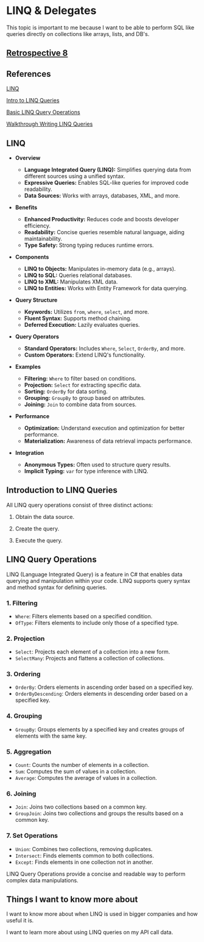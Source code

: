 # LINQ & Delegates

This topic is important to me because I want to be able to perform SQL like queries directly on collections like arrays, lists, and DB's.

## [Retrospective 8](https://connerkt.github.io/Reading-Notes/401/Class09/Retro09)

## References

[LINQ](https://docs.microsoft.com/en-us/dotnet/csharp/programming-guide/concepts/linq/)

[Intro to LINQ Queries](https://docs.microsoft.com/en-us/dotnet/csharp/programming-guide/concepts/linq/introduction-to-linq-queries)

[Basic LINQ Query Operations](https://docs.microsoft.com/en-us/dotnet/csharp/programming-guide/concepts/linq/basic-linq-query-operations)

[Walkthrough Writing LINQ Queries](https://docs.microsoft.com/en-us/dotnet/csharp/programming-guide/concepts/linq/walkthrough-writing-queries-linq)

## LINQ

- **Overview**
  - **Language Integrated Query (LINQ):** Simplifies querying data from different sources using a unified syntax.
  - **Expressive Queries:** Enables SQL-like queries for improved code readability.
  - **Data Sources:** Works with arrays, databases, XML, and more.

- **Benefits**
  - **Enhanced Productivity:** Reduces code and boosts developer efficiency.
  - **Readability:** Concise queries resemble natural language, aiding maintainability.
  - **Type Safety:** Strong typing reduces runtime errors.

- **Components**
  - **LINQ to Objects:** Manipulates in-memory data (e.g., arrays).
  - **LINQ to SQL:** Queries relational databases.
  - **LINQ to XML:** Manipulates XML data.
  - **LINQ to Entities:** Works with Entity Framework for data querying.

- **Query Structure**
  - **Keywords:** Utilizes `from`, `where`, `select`, and more.
  - **Fluent Syntax:** Supports method chaining.
  - **Deferred Execution:** Lazily evaluates queries.

- **Query Operators**
  - **Standard Operators:** Includes `Where`, `Select`, `OrderBy`, and more.
  - **Custom Operators:** Extend LINQ's functionality.

- **Examples**
  - **Filtering:** `Where` to filter based on conditions.
  - **Projection:** `Select` for extracting specific data.
  - **Sorting:** `OrderBy` for data sorting.
  - **Grouping:** `GroupBy` to group based on attributes.
  - **Joining:** `Join` to combine data from sources.

- **Performance**
  - **Optimization:** Understand execution and optimization for better performance.
  - **Materialization:** Awareness of data retrieval impacts performance.

- **Integration**
  - **Anonymous Types:** Often used to structure query results.
  - **Implicit Typing:** `var` for type inference with LINQ.

## Introduction to LINQ Queries

All LINQ query operations consist of three distinct actions:

1. Obtain the data source.

2. Create the query.

3. Execute the query.

## LINQ Query Operations

LINQ (Language Integrated Query) is a feature in C# that enables data querying and manipulation within your code. LINQ supports query syntax and method syntax for defining queries.

### 1. Filtering

- `Where`: Filters elements based on a specified condition.
- `OfType`: Filters elements to include only those of a specified type.

### 2. Projection

- `Select`: Projects each element of a collection into a new form.
- `SelectMany`: Projects and flattens a collection of collections.

### 3. Ordering

- `OrderBy`: Orders elements in ascending order based on a specified key.
- `OrderByDescending`: Orders elements in descending order based on a specified key.

### 4. Grouping

- `GroupBy`: Groups elements by a specified key and creates groups of elements with the same key.

### 5. Aggregation

- `Count`: Counts the number of elements in a collection.
- `Sum`: Computes the sum of values in a collection.
- `Average`: Computes the average of values in a collection.

### 6. Joining

- `Join`: Joins two collections based on a common key.
- `GroupJoin`: Joins two collections and groups the results based on a common key.

### 7. Set Operations

- `Union`: Combines two collections, removing duplicates.
- `Intersect`: Finds elements common to both collections.
- `Except`: Finds elements in one collection not in another.

LINQ Query Operations provide a concise and readable way to perform complex data manipulations.

## Things I want to know more about

I want to know more about when LINQ is used in bigger companies and how useful it is.

I want to learn more about using LINQ queries on my API call data.